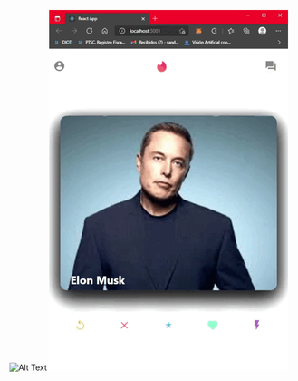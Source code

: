 ![Alt Text](https://media.giphy.com/media/vFKqnCdLPNOKc/giphy.gif)
![Alt Text](https://github.com/gussm07/tinder-clone/blob/main/media/React%20App%20-%20Personal_%20Microsoft_%20Edge%202021-10-08%2017-16-17%20(2).gif?raw=true)

